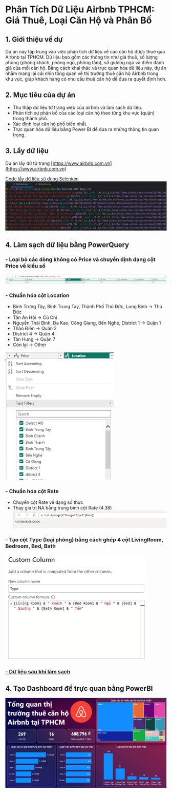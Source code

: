 # Phân Tích Dữ Liệu Airbnb TPHCM: Giá Thuê, Loại Căn Hộ và Phân Bố 
## 1. Giới thiệu về dự
Dự án này tập trung vào việc phân tích dữ liệu về các căn hộ được thuê qua Airbnb tại TPHCM. Dữ liệu bao gồm các thông tin như giá thuê, số lượng phòng (phòng khách, phòng ngủ, phòng tắm), số giường ngủ và điểm đánh giá của mỗi căn hộ. Bằng cách khai thác và trực quan hóa dữ liệu này, dự án nhằm mang lại cái nhìn tổng quan về thị trường thuê căn hộ Airbnb trong khu vực, giúp khách hàng có nhu cầu thuê căn hộ dễ đưa ra quyết định hơn.

## 2. Mục tiêu của dự án
- Thu thập dữ liệu từ trang web của airbnb và làm sạch dữ liệu.
- Phân tích sự phân bổ của các loại căn hộ theo từng khu vực (quận) trong thành phố.
- Xác định loại căn hộ phổ biến nhất.
- Trực quan hóa dữ liệu bằng Power BI để đưa ra những thông tin quan trọng.

## 3. Lấy dữ liệu
Dự án lấy dữ từ trang [https://www.airbnb.com.vn](https://www.airbnb.com.vn)

[Code lấy dữ liệu sử dụng Selenium](Sele.py)
![Dữ liệu lấy được](listroom.PNG)

## 4. Làm sạch dữ liệu bằng PowerQuery
###  - Loại bỏ các dòng không có Price và chuyển định dạng cột Price về kiểu số
![Loại bỏ Price NA](clean1.PNG)
###  - Chuẩn hóa cột Location

+ Bình Trưng Tây, Binh Trung Tay, Thành Phố Thủ Đức, Long Bình -> Thủ Đức
+ Tân An Hội -> Củ Chi
+ Nguyễn Thái Bình, Đa Kao, Công Giang, Bến Nghé, District 1 -> Quận 1
+ Thảo Điền -> Quận 2
+ District 4 -> Quận 4
+ Tân Hưng -> Quận 7
+ Còn lại -> Other


![Chuẩn hóa Locate](clean2.PNG)


###  - Chuẩn hóa cột Rate
+ Chuyển cột Rate về dạng số thực
+ Thay giá trị NA bằng trung bình cột Rate (4.38)
![Chuẩn hóa cột Rate](clean3.PNG)


###  - Tạo cột Type (loại phòng) bằng cách ghép 4 cột LivingRoom, Bedroom, Bed, Bath

![Tạo côt Type](clean4.PNG)

### [- Dữ liệu sau khi làm sạch](clean_listroom.csv)

## 4. Tạo Dashboard để trực quan bằng PowerBI

![Dashboard](dashboard.PNG)
